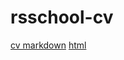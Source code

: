 # rsschool-cv
[cv markdown](https://realize4.github.io/rsschool-cv/cv)
[html](https://realize4.github.io/rsschool-cv/)

